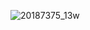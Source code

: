 ![20187375_13w](https://user-images.githubusercontent.com/112995842/204691830-740e2837-def2-4db2-8de6-451910e466db.png)
